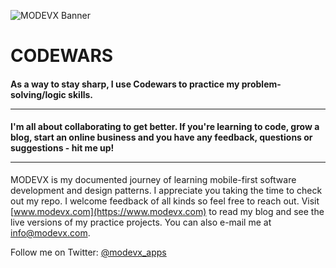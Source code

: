 ![MODEVX Banner](https://user-images.githubusercontent.com/51300954/70197571-4edcdb80-16da-11ea-9e94-6bb4f6ef4675.png)

# CODEWARS
#### As a way to stay sharp, I use Codewars to practice my problem-solving/logic skills.<br><hr>

#### I'm all about collaborating to get better.  If you're learning to code, grow a blog, start an online business and you have any feedback, questions or suggestions - hit me up!<br><hr>

MODEVX is my documented journey of learning mobile-first software development and design patterns.  I appreciate you taking the time to check out my repo.  I welcome feedback of all kinds so feel free to reach out.  Visit [www.modevx.com](https://www.modevx.com) to read my blog and see the live versions of my practice projects.  You can also e-mail me at info@modevx.com.

Follow me on Twitter: [@modevx_apps](https://www.twitter.com/modevx_apps)
